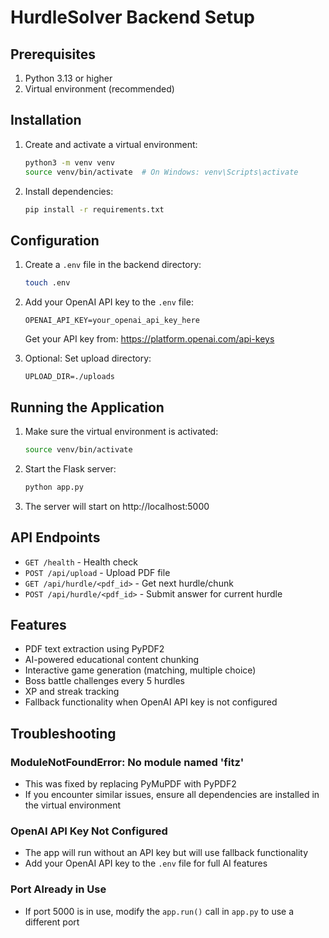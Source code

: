 # HurdleSolver Backend Setup

## Prerequisites

1. Python 3.13 or higher
2. Virtual environment (recommended)

## Installation

1. Create and activate a virtual environment:
   ```bash
   python3 -m venv venv
   source venv/bin/activate  # On Windows: venv\Scripts\activate
   ```

2. Install dependencies:
   ```bash
   pip install -r requirements.txt
   ```

## Configuration

1. Create a `.env` file in the backend directory:
   ```bash
   touch .env
   ```

2. Add your OpenAI API key to the `.env` file:
   ```
   OPENAI_API_KEY=your_openai_api_key_here
   ```
   
   Get your API key from: https://platform.openai.com/api-keys

3. Optional: Set upload directory:
   ```
   UPLOAD_DIR=./uploads
   ```

## Running the Application

1. Make sure the virtual environment is activated:
   ```bash
   source venv/bin/activate
   ```

2. Start the Flask server:
   ```bash
   python app.py
   ```

3. The server will start on http://localhost:5000

## API Endpoints

- `GET /health` - Health check
- `POST /api/upload` - Upload PDF file
- `GET /api/hurdle/<pdf_id>` - Get next hurdle/chunk
- `POST /api/hurdle/<pdf_id>` - Submit answer for current hurdle

## Features

- PDF text extraction using PyPDF2
- AI-powered educational content chunking
- Interactive game generation (matching, multiple choice)
- Boss battle challenges every 5 hurdles
- XP and streak tracking
- Fallback functionality when OpenAI API key is not configured

## Troubleshooting

### ModuleNotFoundError: No module named 'fitz'
- This was fixed by replacing PyMuPDF with PyPDF2
- If you encounter similar issues, ensure all dependencies are installed in the virtual environment

### OpenAI API Key Not Configured
- The app will run without an API key but will use fallback functionality
- Add your OpenAI API key to the `.env` file for full AI features

### Port Already in Use
- If port 5000 is in use, modify the `app.run()` call in `app.py` to use a different port
